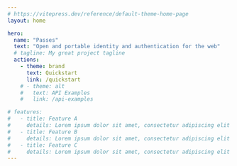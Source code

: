 ```yaml
---
# https://vitepress.dev/reference/default-theme-home-page
layout: home

hero:
  name: "Passes"
  text: "Open and portable identity and authentication for the web"
  # tagline: My great project tagline
  actions:
    - theme: brand
      text: Quickstart
      link: /quickstart
    # - theme: alt
    #   text: API Examples
    #   link: /api-examples

# features:
#   - title: Feature A
#     details: Lorem ipsum dolor sit amet, consectetur adipiscing elit
#   - title: Feature B
#     details: Lorem ipsum dolor sit amet, consectetur adipiscing elit
#   - title: Feature C
#     details: Lorem ipsum dolor sit amet, consectetur adipiscing elit
---
```


